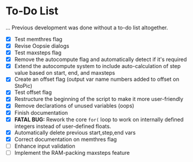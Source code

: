 # To-Do List

... Previous development was done without a to-do list altogether.

- [X] Test memthres flag
- [X] Revise Oopsie dialogs
- [X] Test maxsteps flag
- [X] Remove the autocompute flag and automatically detect if it's required
- [X] Extend the autocompute system to include auto-calculation of step value
  based on start, end, and maxsteps
- [X] Create an offset flag (output var name numbers added to offset on StoPic)
- [X] Test offset flag
- [X] Restructure the beginning of the script to make it more user-friendly
- [X] Remove declarations of unused variables (oops)
- [X] Finish documentation
- [X] **FATAL BUG:** Rework the core `for(` loop to work on internally defined
  integers instead of user-defined floats.
- [X] Automatically delete previous start,step,end vars
- [X] Correct documentation on memthres flag
- [ ] Enhance input validation
- [ ] Implement the RAM-packing maxsteps feature

